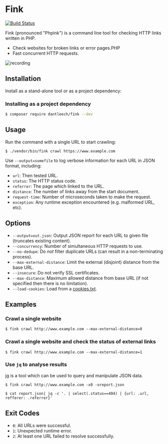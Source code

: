 Fink
====

[![Build Status](https://travis-ci.org/dantleech/fink.svg?branch=master)](https://travis-ci.org/dantleech/fink)

Fink (pronounced "Phpink") is a command line tool for checking HTTP links written in PHP.

- Check websites for broken links or error pages.PHP
- Fast concurrent HTTP requests.

![recording](https://user-images.githubusercontent.com/530801/51786346-de306e80-215a-11e9-8afe-106e9d801855.gif)

Installation
------------

Install as a stand-alone tool or as a project dependency:

### Installing as a project dependency

```bash
$ composer require dantleech/fink --dev
```

Usage
-----

Run the command with a single URL to start crawling:

```
$ ./vendor/bin/fink crawl https://www.example.com
```

Use `--output=somefile` to log verbose information for each URL in JSON format, including:

- `url`: Then tested URL.
- `status`: The HTTP status code.
- `referrer`: The page which linked to the URL.
- `distance`: The number of links away from the start document.
- `request-time`: Number of microseconds taken to make the request.
- `exception`: Any runtime exception encountered (e.g. malformed URL, etc).

Options
-------

- `--output=out.json`: Output JSON report for each URL to given file
  (truncates existing content).
- `--concurrency`: Number of simultaneous HTTP requests to use.
- `--no-dedupe`: Do _not_ filter duplicate URLs (can result in a
  non-terminating process).
- `--max-external-distance`: Limit the external (disjoint) distance from the
  base URL.
- `--insecure`: Do not verify SSL certificates.
- `--max-distance`: Maximum allowed distance from base URL (if not specified
  then there is no limitation).
- `--load-cookies`: Load from a [cookies.txt](http://www.cookiecentral.com/faq/#3.5).

Examples
--------

### Crawl a single website

```
$ fink crawl http://www.example.com --max-external-distance=0
```

### Crawl a single website and check the status of external links

```
$ fink crawl http://www.example.com --max-external-distance=1
```

### Use `jq` to analyse results

[jq](https://stedolan.github.io/jq/) is a tool which can be used to query and
manipulate JSON data.

```
$ fink crawl http://www.example.com -x0 -oreport.json
```

```
$ cat report.json| jq -c '. | select(.status==404) | {url: .url, refferer: .referrer}'
```

Exit Codes
----------

- `0`: All URLs were successful.
- `1`: Unexpected runtime error.
- `2`: At least one URL failed to resolve successfully.
